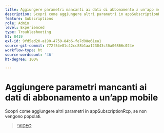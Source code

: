 ```yaml
---
title: Aggiungere parametri mancanti ai dati di abbonamento a un’app mobile
description: Scopri come aggiungere altri parametri in appSubscriptionRcp, se non vengono popolati.
feature: Subscriptions
role: Admin
level: Experienced
type: Troubleshooting
kt: 8419
exl-id: 9fd5ed20-a190-4759-84b6-fe7d08e61ea1
source-git-commit: 772f54e81c42cc88b1aa123843c36a06866c024e
workflow-type: ht
source-wordcount: '46'
ht-degree: 100%

---
```


# Aggiungere parametri mancanti ai dati di abbonamento a un’app mobile

Scopri come aggiungere altri parametri in appSubscriptionRcp, se non vengono popolati.

>[!VIDEO](https://video.tv.adobe.com/v/335950?quality=12)

